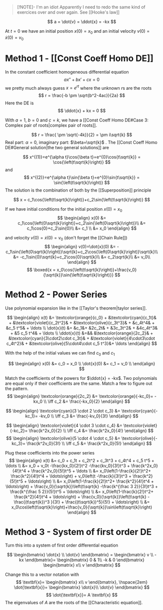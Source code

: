 
> [!NOTE]- I'm an idiot
> Apparently I need to redo the same kind of exercices over and over again. See [[Hooke's law]]

$$
a = \dot{v} = \ddot{x} = -kx
$$

At $t=0$ we have an initial position $x(0)=x_0$ and an initial velocity $v(0)=\dot{x}(0) = v_0$   

# Method 1 - [[Const Coeff Homo DE]]

In the constant coefficient homogeneous differential equation 
$$ax'' + bx' + cx=0$$
we pretty much always guess $x=e^{rt}$ where the unknown $r$s are the roots
$$ r = \frac{-b \pm \sqrt{b^2-4ac}}{2a} $$
Here the DE is
$$ \ddot{x} + kx = 0 $$

With $a=1$, $b=0$ and $c=k$, we have a [[Const Coeff Homo DE#Case 3: Complex pair of roots|complex pair of roots]].

$$
r = \frac{ \pm \sqrt{-4k}}{2} = \pm i\sqrt{k}
$$
Real part: $\alpha=0$, imaginary part: $\beta=\sqrt{k}$ . The [[Const Coeff Homo DE#General solution|the two general solutions]] are

$$
x^{(1)}=e^{\alpha t}\cos{\beta t}=e^{0}\cos{t\sqrt{k}} = \cos{\left(t\sqrt{k}\right)}
$$
and
$$
x^{(2)}=e^{\alpha t}\sin{\beta t}=e^{0}\sin{t\sqrt{k}} = \sin{\left(t\sqrt{k}\right)}
$$
The solution is  the combination of both by the [[Superposition]] principle

$$
x = c_1\cos{\left(t\sqrt{k}\right)}+c_2\sin{\left(t\sqrt{k}\right)}
$$

If we have initial conditions for the initial position $x(0)=x_0$ 
$$
\begin{align}
x(0) &= c_1\cos{\left(0\sqrt{k}\right)}+c_2\sin{\left(0\sqrt{k}\right)}\\
&= c_1\cos{0}+c_2\sin{0}\\
&= c_1 \\
&= x_0
\end{align}
$$

and velocity $v(0)=\dot{x}(0)=v_0$ (don't forget the [[Chain Rule]])
$$
\begin{align}
v(0)=\dot{x}(0) &= -c_1\sin{\left(0\sqrt{k}\right)}\sqrt{k}+c_2\cos{\left(0\sqrt{k}\right)}\sqrt{k}\\
&= -c_1\sin{0}\sqrt{k}+c_2\cos{0}\sqrt{k}\\
&= c_2\sqrt{k}\\
&= v_0\\
\end{align}
$$
$$
\boxed{x = x_0\cos{\left(t\sqrt{k}\right)}+\frac{v_0}{\sqrt{k}}\sin{\left(t\sqrt{k}\right)}}
$$

# Method 2 - Power Series

Use polynomial expansion like in the [[Taylor's theorem|taylor series]]. 

$$
\begin{align}
x(t) &= \textcolor{orange}{c_0} + &\textcolor{cyan}{c_1t}& + &\textcolor{violet}{c_2t^2}& + &\textcolor{olive}{c_3t^3}& + &c_4t^4& + &c_5 t^5& + \ldots \\
\dot{x}(t) &= &c_1&+ &2c_2t& + &3c_3t^2& + &4c_4t^3& + &5 c_5 t^4& + \ldots \\
\ddot{x}(t) &=&& &\textcolor{orange}{2c_2}& + &\textcolor{cyan}{3\cdot2\cdot c_3t}& + &\textcolor{violet}{4\cdot3\cdot c_4t^2}& + &\textcolor{olive}{5\cdot4\cdot c_5 t^3}&+ \ldots
\end{align}
$$

With the help of the initial values we can find $c_0$ and $c_1$ 

$$
\begin{align}
x(0) &= c_0 = x_0 \\
\dot{x}(0) &= c_1 = v_0 \\
\end{align}
$$

Match the coefficients of the powers for $\ddot{x} = -kx$. Two polynomials are equal only if their coefficients are the same. Match a few to figure out the pattern. 
$$
\begin{align}
\textcolor{orange}{2c_2} &=  \textcolor{orange}{-kc_0}= -kx_0 \\
\iff c_2 &= \frac{-kx_0}{2}
\end{align}
$$

$$
\begin{align}
\textcolor{cyan}{3 \cdot 2 \cdot c_3} &=  \textcolor{cyan}{-kc_1}= -kv_0 \\
\iff c_3 &= \frac{-kv_0}{3!}
\end{align}
$$

$$
\begin{align}
\textcolor{violet}{4 \cdot 3 \cdot c_4} &=  \textcolor{violet}{-kc_2}= \frac{k^2x_0}{2} \\
\iff c_4 &= \frac{k^2x_0}{4!}
\end{align}
$$
$$
\begin{align}
\textcolor{olive}{5 \cdot 4 \cdot c_5} &=  \textcolor{olive}{-kc_3}= \frac{k^2v_0}{3!} \\
\iff c_5 &= \frac{k^2x_0}{5!}
\end{align}
$$

Plug these coefficients into the power series
$$
\begin{align}
x(t) &= c_0 + c_1t + c_2t^2 + c_3t^3 + c_4t^4 + c_5 t^5 + \ldots \\
&= x_0 + v_0t -\frac{kx_0}{2!}t^2 -\frac{kv_0}{3!}t^3 + \frac{k^2x_0}{4!}t^4 + \frac{k^2v_0}{5!}t^5 + \ldots \\
&= x_0\left(1-\frac{k}{2!}t^2+ \frac{k^2}{4!}t^4 + \ldots\right) + v_0\left(t  -\frac{k}{3!}t^3  + \frac{k^2}{5!}t^5 + \ldots\right) \\
&= x_0\left(1-\frac{k}{2!}t^2+ \frac{k^2}{4!}t^4 + \ldots\right) + \frac{v_0}{\sqrt{k}}\left(t\sqrt{k}  -\frac{k^{\frac 3 2}}{3!}t^3  + \frac{k^{\frac 5 2}}{5!}t^5 + \ldots\right) \\
&= x_0\left(1-\frac{k}{2!}t^2+ \frac{k^2}{4!}t^4 + \ldots\right) + \frac{v_0}{\sqrt{k}}\left(t\sqrt{k}  -\frac{(t\sqrt{k})^3 }{3!}  + \frac{(t\sqrt{k})^5}{5!} + \ldots\right) \\
&= x_0\cos\left(t\sqrt{k}\right)+\frac{v_0}{\sqrt{k}}\sin\left(t\sqrt{k}\right)
\end{align}
$$


# Method 3 - System of first order DE
Turn this into a system of first order differential equation

$$
\begin{bmatrix}
\dot{x} \\
\dot{v}
\end{bmatrix} = 
\begin{bmatrix}
v \\
-kx
\end{bmatrix}= 
\begin{bmatrix}
0 & 1\\
-k & 0
\end{bmatrix}
\begin{bmatrix}
x\\
v
\end{bmatrix}
$$

Change this to a vector notation with
$$
\textbf{x}= \begin{bmatrix}
x\\
v
\end{bmatrix}, \hspace{2em}
\dot{\textbf{x}}= \begin{bmatrix}
\dot{x}\\
\dot{v}
\end{bmatrix}
$$
$$
\dot{\textbf{x}}= A \textbf{x}
$$
The eigenvalues of $A$ are the roots of the [[Characteristic equation]].